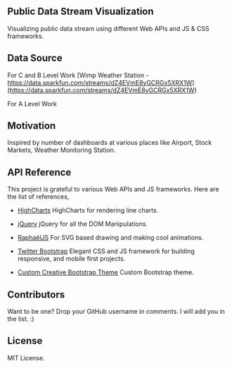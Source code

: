 ## Public Data Stream Visualization
Visualizing public data stream using different Web APIs and JS & CSS frameworks.

## Data Source

For C and B Level Work
[Wimp Weather Station - https://data.sparkfun.com/streams/dZ4EVmE8yGCRGx5XRX1W](https://data.sparkfun.com/streams/dZ4EVmE8yGCRGx5XRX1W)

For A Level Work

## Motivation

Inspired by number of dashboards at various places like Airport, Stock Markets, Weather Monitoring Station.

## API Reference

This project is grateful to various Web APIs and JS frameworks. Here are the list of references,

* [HighCharts](http://www.highcharts.com/demo/line-basic/dark-green)
 HighCharts for rendering line charts.

* [jQuery](https://jquery.com/)
 jQuery for all the DOM Manipulations.

* [RaphaëlJS](http://raphaeljs.com/)
 For SVG based drawing and making cool animations.

* [Twitter Bootstrap](http://getbootstrap.com/)
 Elegant CSS and JS framework for building responsive, and mobile first projects.

* [Custom Creative Bootstrap Theme](http://startbootstrap.com/template-overviews/creative/)
 Custom Bootstrap theme.

## Contributors

Want to be one? Drop your GitHub username in comments. I will add you in the list. :)

## License

MIT License.
